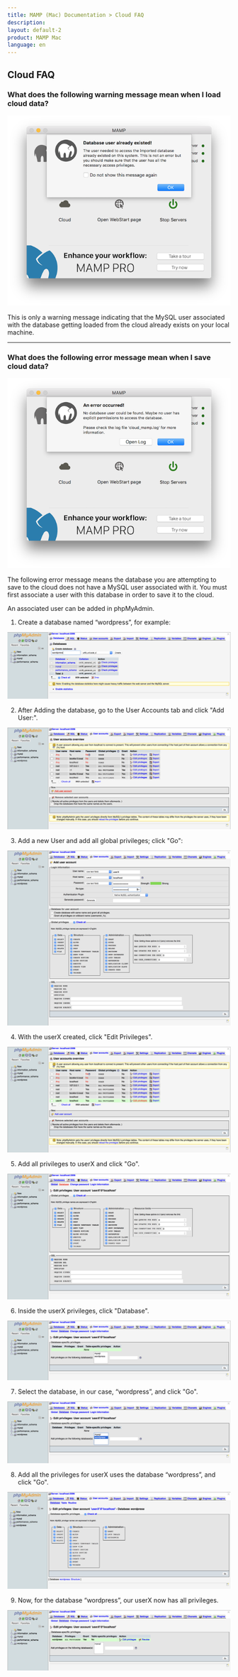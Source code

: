 ```yaml
---
title: MAMP (Mac) Documentation > Cloud FAQ
description: 
layout: default-2
product: MAMP Mac
language: en
---
```


## Cloud FAQ

<a name="cloud"> </a>

### What does the following warning message mean when I load cloud data?

![MAMP](/en/MAMP-Mac/FAQ/DatabaseWarning.png)

This is only a warning message indicating that the MySQL user associated with the database getting loaded from the cloud already exists on your local machine.

---

### What does the following error message mean when I save cloud data?

![MAMP](/en/MAMP-Mac/FAQ/DatabaseError.png)

The following error message means the database you are attempting to save to the cloud does not have a MySQL user associated with it. You must first associate a user with this database in order to save it to the cloud. 

An associated user can be added in phpMyAdmin.


1) Create a database named “wordpress”, for example:

![MAMP](/en/MAMP-Mac/FAQ/step1.png)

2) After Adding the database, go to the User Accounts tab and click "Add User:".

![MAMP](/en/MAMP-Mac/FAQ/step2.png)

3) Add a new User and add all global privileges; click "Go":

![MAMP](/en/MAMP-Mac/FAQ/step3.png)

4) With the userX created, click "Edit Privileges".

![MAMP](/en/MAMP-Mac/FAQ/step4.png)

5) Add all privileges to userX and click "Go".

![MAMP](/en/MAMP-Mac/FAQ/step5.png)

6) Inside the userX privileges, click "Database".

![MAMP](/en/MAMP-Mac/FAQ/step6.png)

7) Select the database, in our case, “wordpress”, and click "Go".

![MAMP](/en/MAMP-Mac/FAQ/step7.png)

8) Add all the privileges for userX uses the database “wordpress”, and click "Go".

![MAMP](/en/MAMP-Mac/FAQ/step8.png)
 
9) Now, for the database “wordpress”, our userX now has all privileges.

![MAMP](/en/MAMP-Mac/FAQ/step9.png)


